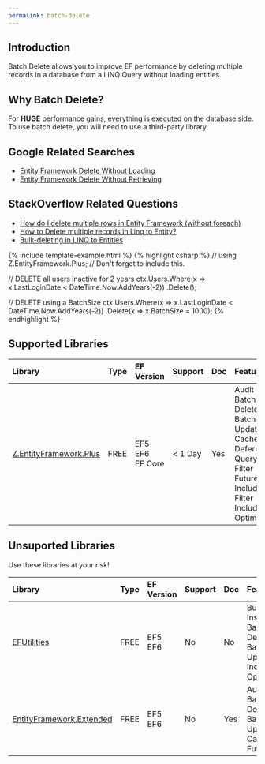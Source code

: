 ```yaml
---
permalink: batch-delete
---
```


## Introduction

Batch Delete allows you to improve EF performance by deleting multiple records in a database from a LINQ Query without loading entities.

## Why Batch Delete?

For **HUGE** performance gains, everything is executed on the database side. To use batch delete, you will need to use a third-party library.

## Google Related Searches

 - [Entity Framework Delete Without Loading](https://www.google.com/search?q=entity+framework+delete+without+loading)
 - [Entity Framework Delete Without Retrieving](https://www.google.com/search?q=entity+framework+delete+without+retrieving)

## StackOverflow Related Questions

 - [How do I delete multiple rows in Entity Framework (without foreach)](https://stackoverflow.com/questions/2519866/how-do-i-delete-multiple-rows-in-entity-framework-without-foreach)
 - [How to Delete multiple records in Linq to Entity?](https://stackoverflow.com/questions/20452652/how-to-delete-multiple-records-in-linq-to-entity?noredirect=1&lq=1)
 - [Bulk-deleting in LINQ to Entities](https://stackoverflow.com/questions/869209/bulk-deleting-in-linq-to-entities?noredirect=1&lq=1)

{% include template-example.html %} 
{% highlight csharp %}
// using Z.EntityFramework.Plus; // Don't forget to include this.

// DELETE all users inactive for 2 years
ctx.Users.Where(x => x.LastLoginDate < DateTime.Now.AddYears(-2))
         .Delete();

// DELETE using a BatchSize
ctx.Users.Where(x => x.LastLoginDate < DateTime.Now.AddYears(-2))
         .Delete(x => x.BatchSize = 1000);
{% endhighlight %}

## Supported Libraries

|Library	|Type	|EF Version	|Support	|Doc	|Features|
|:----------|:----------|:----------|:----------|:----------|:----------|
|[Z.EntityFramework.Plus](/ef-plus)	|FREE	|EF5<br>EF6<br>EF Core|	< 1 Day	|Yes    |Audit<br>Batch Delete<br>Batch Update<br>Cache<br>Deferred Query<br>Filter<br>Future<br>Include Filter<br>Include Optimized|

## Unsuported Libraries

Use these libraries at your risk!

|Library	|Type	|EF Version	|Support	|Doc	|Features |
|:--------- |:--------- |:--------- |:--------- |:--------- |:--------- |
|[EFUtilities](/ef-utilities)	|FREE	|EF5<br>EF6	|No	    |No |Bulk Insert<br>Batch Delete<br>Batch Update<br>Include Optimized<br>
|[EntityFramework.Extended](https://github.com/zzzprojects/EntityFramework.Extended)	|FREE	|EF5<br>EF6	|No	    |Yes    |Audit<br>Batch Delete<br>Batch Update<br>Cache<br>Future|

